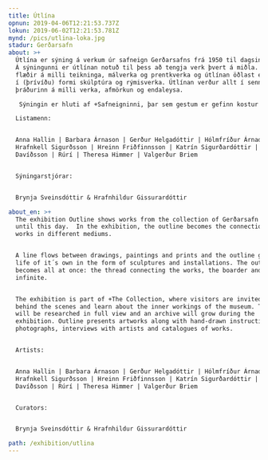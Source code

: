 ```yaml
---
title: Útlína
opnun: 2019-04-06T12:21:53.737Z
lokun: 2019-06-02T12:21:53.781Z
mynd: /pics/utlina-loka.jpg
stadur: Gerðarsafn
about: >+
  Útlína er sýning á verkum úr safneign Gerðarsafns frá 1950 til dagsins í dag.
  Á sýningunni er útlínan notuð til þess að tengja verk þvert á miðla. Línan
  flæðir á milli teikninga, málverka og prentkverka og útlínan öðlast eigið líf
  í (þrívíðu) formi skúlptúra og rýmisverka. Útlínan verður allt í senn:
  þráðurinn á milli verka, afmörkun og endaleysa.

   Sýningin er hluti af +Safneigninni, þar sem gestum er gefinn kostur á að líta á bak við tjöldin og kynnast því sem að öllu jöfnu tilheyrir innra starfi safnsins. Unnið verður að rannsóknum á listaverkunum fyrir opnum dyrum og mun gagnagrunnur um verkin vaxa meðan á sýningu stendur. Á sýningunni Útlína má því sjá verk samhliða handteiknuðum leiðbeiningum, ljósmyndum, viðtölum við listamenn og skráningarspjöldum.

  Listamenn: 


  Anna Hallin | Barbara Árnason | Gerður Helgadóttir | Hólmfríður Árnadóttir|
  Hrafnkell Sigurðsson | Hreinn Friðfinnsson | Katrín Sigurðardóttir | Kristján
  Davíðsson | Rúrí | Theresa Himmer | Valgerður Briem 


  Sýningarstjórar:


  Brynja Sveinsdóttir & Hrafnhildur Gissurardóttir

about_en: >+
  The exhibition Outline shows works from the collection of Gerðarsafn from 1950
  until this day.  In the exhibition, the outline becomes the connection between
  works in different mediums.


  A line flows between drawings, paintings and prints and the outline gains a
  life of it´s own in the form of sculptures and installations. The outline
  becomes all at once: the thread connecting the works, the boarder and the
  infinite.


  The exhibition is part of +The Collection, where visitors are invited to look
  behind the scenes and learn about the inner workings of the museum. The works
  will be researched in full view and an archive will grow during the
  exhibition. Outline presents artworks along with hand-drawn instructions,
  photographs, interviews with artists and catalogues of works.


  Artists: 


  Anna Hallin | Barbara Árnason | Gerður Helgadóttir | Hólmfríður Árnadóttir|
  Hrafnkell Sigurðsson | Hreinn Friðfinnsson | Katrín Sigurðardóttir | Kristján
  Davíðsson | Rúrí | Theresa Himmer | Valgerður Briem  


  Curators:


  Brynja Sveinsdóttir & Hrafnhildur Gissurardóttir

path: /exhibition/utlina
---
```


